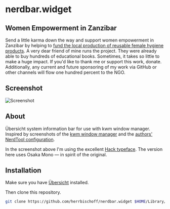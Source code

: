 # nerdbar.widget

## Women Empowerment in Zanzibar

Send a little karma down the way and support women empowerment in Zanzibar by
helping to [fund the local production of reusable female hygiene
products](https://www.gofundme.com/f/women-empowerment-in-zanzibar). A very
dear friend of mine runs the project. They were already able to buy hundreds of
educational books. Sometimes, it takes so little to make a huge impact. If
you'd like to thank me or support this work, donate. Additionally, any current
and future sponsoring of my work via GitHub or other channels will flow one
hundred percent to the NGO.

## Screenshot

![Screenshot](screenshot.png)

## About

Übersicht system information bar for use with kwm window manager. Inspired by 
screenshots of the [kwm window manager](https://github.com/koekeishiya/kwm) and 
the [authors' NerdTool 
configuration](https://github.com/koekeishiya/kwm/issues/8#issuecomment-166608067).

In the screenshot above I'm using the excellent [Hack 
typeface](https://github.com/chrissimpkins/hack). The version here uses Osaka 
Mono — in spirit of the original.

## Installation

Make sure you have [Übersicht](http://tracesof.net/uebersicht/) installed.

Then clone this repository.

```bash
git clone https://github.com/herrbischoff/nerdbar.widget $HOME/Library/Application\ Support/Übersicht/widgets/nerdbar.widget
```
